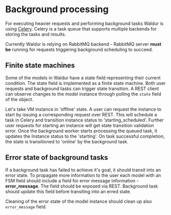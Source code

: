 # Background processing

For executing heavier requests and performing background tasks Waldur is
using [Celery](https://docs.celeryproject.org/en/stable/). Celery is a task queue
that supports multiple backends for storing the tasks and results.

Currently Waldur is relying on RabbitMQ backend - RabbitMQ
server **must be** running for requests triggering background scheduling
to succeed.

## Finite state machines

Some of the models in Waldur have a state field representing their
current condition. The state field is implemented as a finite state
machine. Both user requests and background tasks can trigger state
transition. A REST client can observe changes to the model instance
through polling the `state` field of the object.

Let's take VM instance in 'offline' state. A user can request the
instance to start by issuing a corresponding request over REST. This
will schedule a task in Celery and transition instance status to
'starting_scheduled'. Further user requests for starting an instance
will get state transition validation error. Once the background worker
starts processing the queued task, it updates the Instance status to the
'starting'. On task successful completion, the state is transitioned
to 'online' by the background task.

## Error state of background tasks

If a background task has failed to achieve it's goal, it should transit
into an error state. To propagate more information to the user each
model with an FSM field should include a field for error message
information - **error_message**. The field should be exposed via REST.
Background task should update this field before transiting into an erred
state.

Cleaning of the error state of the model instance should clean up also
`error_message` field.
